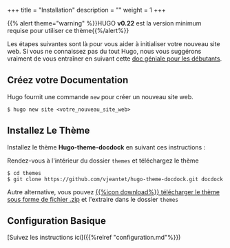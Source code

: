 +++
title = "Installation"
description = ""
weight = 1
+++

{{% alert theme="warning" %}}HUGO **v0.22** est la version minimum requise pour utiliser ce thème{{%/alert%}}

Les étapes suivantes sont là pour vous aider à initialiser votre nouveau site web. Si vous ne connaissez pas du tout Hugo, nous vous suggérons vraiment de vous entraîner en suivant cette [doc géniale pour les débutants](https://gohugo.io/overview/quickstart/).
<!--more-->

## Créez votre Documentation

Hugo fournit une commande `new` pour créer un nouveau site web.

	$ hugo new site <votre_nouveau_site_web>

## Installez Le Thème

Installez le thème **Hugo-theme-docdock** en suivant ces instructions : 

Rendez-vous à l'intérieur du dossier `themes` et téléchargez le thème 

	$ cd themes
	$ git clone https://github.com/vjeantet/hugo-theme-docdock.git docdock

Autre alternative, vous pouvez [{{%icon download%}} télécharger le thème sous forme de fichier .zip](https://github.com/vjeantet/hugo-theme-docdock/archive/master.zip) et l'extraire dans le dossier `themes`

## Configuration Basique

[Suivez les instructions ici]({{%relref "configuration.md"%}})